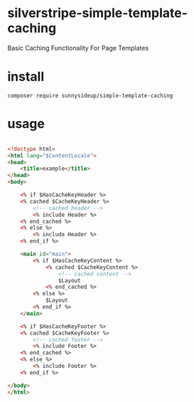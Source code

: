 # silverstripe-simple-template-caching
Basic Caching Functionality For Page Templates

# install

`composer require sunnysideup/simple-template-caching`

# usage

```html

<!doctype html>
<html lang="$ContentLocale">
<head>
    <title>example</title>
</head>
<body>

    <% if $HasCacheKeyHeader %>
    <% cached $CacheKeyHeader %>
        <!-- cached header -->
        <% include Header %>
    <% end_cached %>
    <% else %>
        <% include Header %>
    <% end_if %>

    <main id="main">
        <% if $HasCacheKeyContent %>
            <% cached $CacheKeyContent %>
                <!-- cached content -->
                $Layout
            <% end_cached %>
        <% else %>
            $Layout
        <% end_if %>
    </main>

    <% if $HasCacheKeyFooter %>
    <% cached $CacheKeyFooter %>
        <!-- cached footer -->
        <% include Footer %>
    <% end_cached %>
    <% else %>
        <% include Footer %>
    <% end_if %>

</body>
</html>

```

